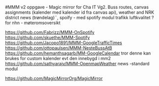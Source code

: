 #MMM v2 
oppgave - 
Magic mirror for Cha IT Vg2.
Buss routes, 
canvas assignments (kalender med kalender id fra canvas api),
weather and NRK district news (trøndelag)¨,
spoify - med spotify modul
trafikk
luftkvalitet ? 
for nhn - møteromsoversikt

https://github.com/Fabrizz/MMM-OnSpotify
https://github.com/skuethe/MMM-Spotify
https://github.com/Jacopo1891/MMM-GoogleTrafficTimes
https://github.com/ottopaulsen/MMM-NesteBussAtB
https://github.com/hemanthsagarb/MM-GoogleCalendar    tror denne kan brukes for custom kalender evt den innebygd i mm2
https://github.com/sathyarajv/MMM-OpenmapWeather
news -standard modul


https://github.com/MagicMirrorOrg/MagicMirror

